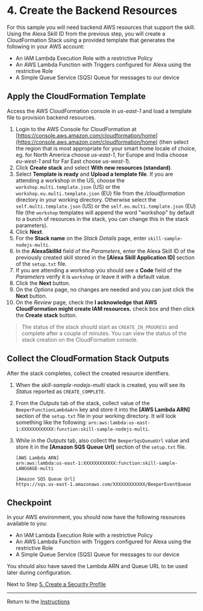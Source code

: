 # 4. Create the Backend Resources

For this sample you will need backend AWS resources that support the skill. Using the Alexa Skill ID from the previous step, you will create a CloudFormation Stack using a provided template that generates the following in your AWS account:

- An IAM Lambda Execution Role with a restrictive Policy
- An AWS Lambda Function with Triggers configured for Alexa using the restrictive Role
- A Simple Queue Service (SQS) Queue for messages to our device 

## Apply the CloudFormation Template

Access the AWS CloudFormation console in *us-east-1* and load a template file to provision backend resources.

1. Login to the AWS Console for CloudFormation at [https://console.aws.amazon.com/cloudformation/home](https://console.aws.amazon.com/cloudformation/home) (then select the region that is most appropriate for your smart home locale of choice, eg. for North America choose *us-east-1*, for Europe and India choose *eu-west-1* and for Far East choose *us-west-1*).
2. Click **Create stack** and select **With new resources (standard)**.
3. Select **Template is ready** and **Upload a template file**. If you are attending a workshop in the US, choose the `workshop.multi.template.json` (US) or the `workshop.eu.multi.template.json` (EU) file from the */cloudformation* directory in your working directory. Otherwise select the `self.multi.template.json` (US) or the `self.eu.multi.template.json` (EU) file (the `workshop` templates will append the word "workshop" by default to a bunch of resources in the stack, you can change this in the stack parameters).
4. Click **Next**.
5. For the **Stack name** on the *Stack Details* page, enter `skill-sample-nodejs-multi`.
6. In the **AlexaSkillId** field of the *Parameters*, enter the Alexa Skill ID of the previously created skill stored in the **[Alexa Skill Application ID]** section of the `setup.txt` file.
7. If you are attending a workshop you should see a **Code** field of the *Parameters* verify it is `workshop` or leave it with a default value.
8. Click the **Next** button.
9. On the *Options* page, no changes are needed and you can just click the **Next** button.
10. On the *Review* page, check the **I acknowledge that AWS CloudFormation might create IAM resources.** check box and then click the **Create stack** button.

> The status of the stack should start as `CREATE_IN_PROGRESS` and complete after a couple of minutes. You can view the status of the stack creation on the CloudFormation console.

## Collect the CloudFormation Stack Outputs

After the stack completes, collect the created resource identfiers.

1. When the *skill-sample-nodejs-multi* stack is created, you will see its *Status* reported as `CREATE_COMPLETE`.
2. From the *Outputs* tab of the stack, collect value of the `BeeperFunctionLambdaArn` key and store it into the **[AWS Lambda ARN]** section of the `setup.txt` file in your working directory. It will look something like the following: `arn:aws:lambda:us-east-1:XXXXXXXXXXXX:function:skill-sample-nodejs-multi`.
3. While in the *Outputs* tab, also collect the `BeeperSqsQueueUrl` value and store it in the **[Amazon SQS Queue Url]** section of the `setup.txt` file.

	```
	[AWS Lambda ARN]
	arn:aws:lambda:us-east-1:XXXXXXXXXXXX:function:skill-sample-LANGUAGE-multi

	[Amazon SQS Queue Url]
	https://sqs.us-east-1.amazonaws.com/XXXXXXXXXXXX/BeeperEventQueue
	```


## Checkpoint
In your AWS environment, you should now have the following resources available to you:

- An IAM Lambda Execution Role with a restrictive Policy
- An AWS Lambda Function with Triggers configured for Alexa using the restrictive Role
- A Simple Queue Service (SQS) Queue for messages to our device

You should also have saved the Lambda ARN and Queue URL to be used later during configuration.

Next to Step [5. Create a Security Profile](create-a-security-profile.md)

___
Return to the [Instructions](README.md)